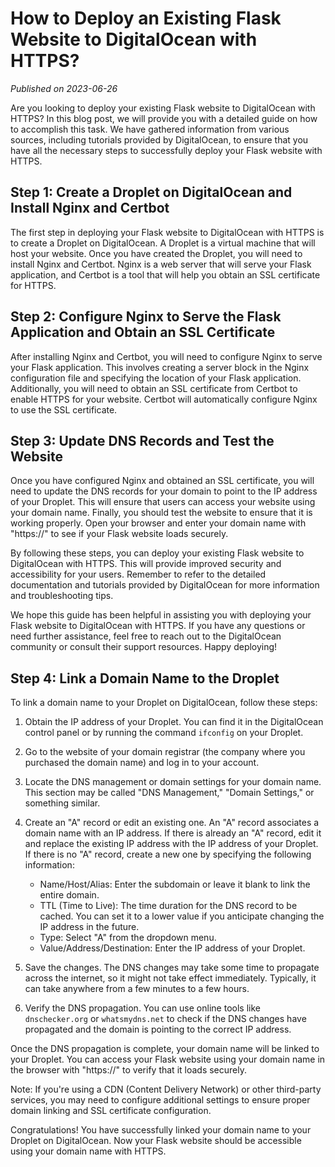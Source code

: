 # How to Deploy an Existing Flask Website to DigitalOcean with HTTPS?

*Published on 2023-06-26*

Are you looking to deploy your existing Flask website to DigitalOcean with HTTPS? In this blog post, we will provide you with a detailed guide on how to accomplish this task. We have gathered information from various sources, including tutorials provided by DigitalOcean, to ensure that you have all the necessary steps to successfully deploy your Flask website with HTTPS.

## Step 1: Create a Droplet on DigitalOcean and Install Nginx and Certbot

The first step in deploying your Flask website to DigitalOcean with HTTPS is to create a Droplet on DigitalOcean. A Droplet is a virtual machine that will host your website. Once you have created the Droplet, you will need to install Nginx and Certbot. Nginx is a web server that will serve your Flask application, and Certbot is a tool that will help you obtain an SSL certificate for HTTPS.

## Step 2: Configure Nginx to Serve the Flask Application and Obtain an SSL Certificate

After installing Nginx and Certbot, you will need to configure Nginx to serve your Flask application. This involves creating a server block in the Nginx configuration file and specifying the location of your Flask application. Additionally, you will need to obtain an SSL certificate from Certbot to enable HTTPS for your website. Certbot will automatically configure Nginx to use the SSL certificate.

## Step 3: Update DNS Records and Test the Website

Once you have configured Nginx and obtained an SSL certificate, you will need to update the DNS records for your domain to point to the IP address of your Droplet. This will ensure that users can access your website using your domain name. Finally, you should test the website to ensure that it is working properly. Open your browser and enter your domain name with "https://" to see if your Flask website loads securely.

By following these steps, you can deploy your existing Flask website to DigitalOcean with HTTPS. This will provide improved security and accessibility for your users. Remember to refer to the detailed documentation and tutorials provided by DigitalOcean for more information and troubleshooting tips.

We hope this guide has been helpful in assisting you with deploying your Flask website to DigitalOcean with HTTPS. If you have any questions or need further assistance, feel free to reach out to the DigitalOcean community or consult their support resources. Happy deploying!

## Step 4: Link a Domain Name to the Droplet

To link a domain name to your Droplet on DigitalOcean, follow these steps:

1. Obtain the IP address of your Droplet. You can find it in the DigitalOcean control panel or by running the command `ifconfig` on your Droplet.

2. Go to the website of your domain registrar (the company where you purchased the domain name) and log in to your account.

3. Locate the DNS management or domain settings for your domain name. This section may be called "DNS Management," "Domain Settings," or something similar.

4. Create an "A" record or edit an existing one. An "A" record associates a domain name with an IP address. If there is already an "A" record, edit it and replace the existing IP address with the IP address of your Droplet. If there is no "A" record, create a new one by specifying the following information:
   - Name/Host/Alias: Enter the subdomain or leave it blank to link the entire domain.
   - TTL (Time to Live): The time duration for the DNS record to be cached. You can set it to a lower value if you anticipate changing the IP address in the future.
   - Type: Select "A" from the dropdown menu.
   - Value/Address/Destination: Enter the IP address of your Droplet.

5. Save the changes. The DNS changes may take some time to propagate across the internet, so it might not take effect immediately. Typically, it can take anywhere from a few minutes to a few hours.

6. Verify the DNS propagation. You can use online tools like `dnschecker.org` or `whatsmydns.net` to check if the DNS changes have propagated and the domain is pointing to the correct IP address.

Once the DNS propagation is complete, your domain name will be linked to your Droplet. You can access your Flask website using your domain name in the browser with "https://" to verify that it loads securely.

Note: If you're using a CDN (Content Delivery Network) or other third-party services, you may need to configure additional settings to ensure proper domain linking and SSL certificate configuration.

Congratulations! You have successfully linked your domain name to your Droplet on DigitalOcean. Now your Flask website should be accessible using your domain name with HTTPS.